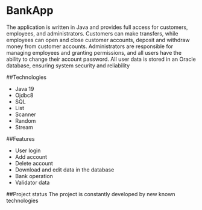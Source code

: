 # BankApp
The application is written in Java and provides full access for customers, employees, and 
administrators. Customers can make transfers, while employees can open and close 
customer accounts, deposit and withdraw money from customer accounts. Administrators 
are responsible for managing employees and granting permissions, and all users have the 
ability to change their account password. All user data is stored in an Oracle database, 
ensuring system security and reliability

##Technologies
- Java 19
- Ojdbc8
- SQL
- List
- Scanner
- Random
- Stream

##Features
- User login
- Add account
- Delete account
- Download and edit data in the database
- Bank operation
- Validator data

##Project status
The project is constantly developed by new known technologies
